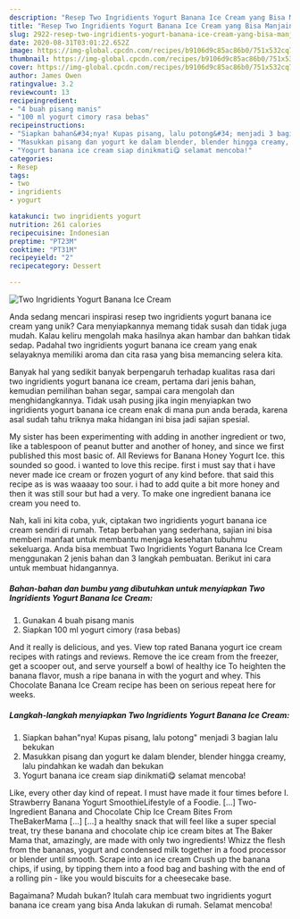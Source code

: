 ```yaml
---
description: "Resep Two Ingridients Yogurt Banana Ice Cream yang Bisa Manjain Lidah"
title: "Resep Two Ingridients Yogurt Banana Ice Cream yang Bisa Manjain Lidah"
slug: 2922-resep-two-ingridients-yogurt-banana-ice-cream-yang-bisa-manjain-lidah
date: 2020-08-31T03:01:22.652Z
image: https://img-global.cpcdn.com/recipes/b9106d9c85ac86b0/751x532cq70/two-ingridients-yogurt-banana-ice-cream-foto-resep-utama.jpg
thumbnail: https://img-global.cpcdn.com/recipes/b9106d9c85ac86b0/751x532cq70/two-ingridients-yogurt-banana-ice-cream-foto-resep-utama.jpg
cover: https://img-global.cpcdn.com/recipes/b9106d9c85ac86b0/751x532cq70/two-ingridients-yogurt-banana-ice-cream-foto-resep-utama.jpg
author: James Owen
ratingvalue: 3.2
reviewcount: 13
recipeingredient:
- "4 buah pisang manis"
- "100 ml yogurt cimory rasa bebas"
recipeinstructions:
- "Siapkan bahan&#34;nya! Kupas pisang, lalu potong&#34; menjadi 3 bagian lalu bekukan"
- "Masukkan pisang dan yogurt ke dalam blender, blender hingga creamy, lalu pindahkan ke wadah dan bekukan"
- "Yogurt banana ice cream siap dinikmati😋 selamat mencoba!"
categories:
- Resep
tags:
- two
- ingridients
- yogurt

katakunci: two ingridients yogurt 
nutrition: 261 calories
recipecuisine: Indonesian
preptime: "PT23M"
cooktime: "PT31M"
recipeyield: "2"
recipecategory: Dessert

---
```



![Two Ingridients Yogurt Banana Ice Cream](https://img-global.cpcdn.com/recipes/b9106d9c85ac86b0/751x532cq70/two-ingridients-yogurt-banana-ice-cream-foto-resep-utama.jpg)

Anda sedang mencari inspirasi resep two ingridients yogurt banana ice cream yang unik? Cara menyiapkannya memang tidak susah dan tidak juga mudah. Kalau keliru mengolah maka hasilnya akan hambar dan bahkan tidak sedap. Padahal two ingridients yogurt banana ice cream yang enak selayaknya memiliki aroma dan cita rasa yang bisa memancing selera kita.

Banyak hal yang sedikit banyak berpengaruh terhadap kualitas rasa dari two ingridients yogurt banana ice cream, pertama dari jenis bahan, kemudian pemilihan bahan segar, sampai cara mengolah dan menghidangkannya. Tidak usah pusing jika ingin menyiapkan two ingridients yogurt banana ice cream enak di mana pun anda berada, karena asal sudah tahu triknya maka hidangan ini bisa jadi sajian spesial.

My sister has been experimenting with adding in another ingredient or two, like a tablespoon of peanut butter and another of honey, and since we first published this most basic of. All Reviews for Banana Honey Yogurt Ice. this sounded so good. i wanted to love this recipe. first i must say that i have never made ice cream or frozen yogurt of any kind before. that said this recipe as is was waaaay too sour. i had to add quite a bit more honey and then it was still sour but had a very. To make one ingredient banana ice cream you need to.


Nah, kali ini kita coba, yuk, ciptakan two ingridients yogurt banana ice cream sendiri di rumah. Tetap berbahan yang sederhana, sajian ini bisa memberi manfaat untuk membantu menjaga kesehatan tubuhmu sekeluarga. Anda bisa membuat Two Ingridients Yogurt Banana Ice Cream menggunakan 2 jenis bahan dan 3 langkah pembuatan. Berikut ini cara untuk membuat hidangannya.

<!--inarticleads1-->

##### Bahan-bahan dan bumbu yang dibutuhkan untuk menyiapkan Two Ingridients Yogurt Banana Ice Cream:

1. Gunakan 4 buah pisang manis
1. Siapkan 100 ml yogurt cimory (rasa bebas)


And it really is delicious, and yes. View top rated Banana yogurt ice cream recipes with ratings and reviews. Remove the ice cream from the freezer, get a scooper out, and serve yourself a bowl of healthy ice To heighten the banana flavor, mush a ripe banana in with the yogurt and whey. This Chocolate Banana Ice Cream recipe has been on serious repeat here for weeks. 

<!--inarticleads2-->

##### Langkah-langkah menyiapkan Two Ingridients Yogurt Banana Ice Cream:

1. Siapkan bahan&#34;nya! Kupas pisang, lalu potong&#34; menjadi 3 bagian lalu bekukan
1. Masukkan pisang dan yogurt ke dalam blender, blender hingga creamy, lalu pindahkan ke wadah dan bekukan
1. Yogurt banana ice cream siap dinikmati😋 selamat mencoba!


Like, every other day kind of repeat. I must have made it four times before I. Strawberry Banana Yogurt SmoothieLifestyle of a Foodie. […] Two-Ingredient Banana and Chocolate Chip Ice Cream Bites From TheBakerMama […] […] a healthy snack that will feel like a super special treat, try these banana and chocolate chip ice cream bites at The Baker Mama that, amazingly, are made with only two ingredients! Whizz the flesh from the bananas, yogurt and condensed milk together in a food processor or blender until smooth. Scrape into an ice cream Crush up the banana chips, if using, by tipping them into a food bag and bashing with the end of a rolling pin - like you would biscuits for a cheesecake base. 

Bagaimana? Mudah bukan? Itulah cara membuat two ingridients yogurt banana ice cream yang bisa Anda lakukan di rumah. Selamat mencoba!
